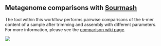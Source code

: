 ## Metagenome comparisons with [Sourmash](http://sourmash.readthedocs.io/en/latest/)

The tool within this workflow performs pairwise comparisons of the k-mer content of a sample after trimming and assembly with different parameters. For more information, please see the [comparison wiki page](https://github.com/signaturescience/metagenomics/wiki/07.-Comparison).

![](https://github.com/signaturescience/metagenomics/blob/master/documentation/figures/Comparison_Flowchart.png)
